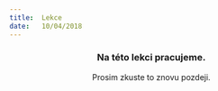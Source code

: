 ```yaml
---
title:  Lekce
date:   10/04/2018
---
```


### <center>Na této lekci pracujeme.</center>
<center>Prosim zkuste to znovu pozdeji.</center>
